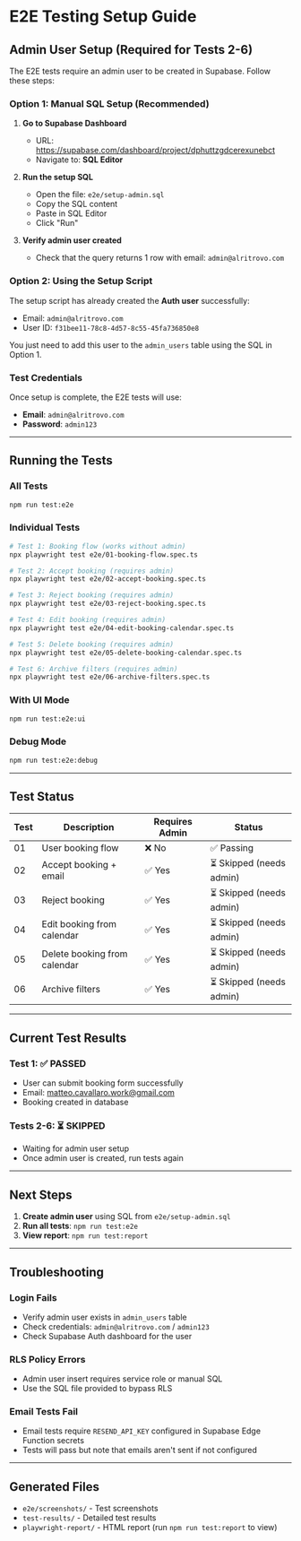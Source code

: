 # E2E Testing Setup Guide

## Admin User Setup (Required for Tests 2-6)

The E2E tests require an admin user to be created in Supabase. Follow these steps:

### Option 1: Manual SQL Setup (Recommended)

1. **Go to Supabase Dashboard**
   - URL: https://supabase.com/dashboard/project/dphuttzgdcerexunebct
   - Navigate to: **SQL Editor**

2. **Run the setup SQL**
   - Open the file: `e2e/setup-admin.sql`
   - Copy the SQL content
   - Paste in SQL Editor
   - Click "Run"

3. **Verify admin user created**
   - Check that the query returns 1 row with email: `admin@alritrovo.com`

### Option 2: Using the Setup Script

The setup script has already created the **Auth user** successfully:
- Email: `admin@alritrovo.com`
- User ID: `f31bee11-78c8-4d57-8c55-45fa736850e8`

You just need to add this user to the `admin_users` table using the SQL in Option 1.

### Test Credentials

Once setup is complete, the E2E tests will use:
- **Email**: `admin@alritrovo.com`
- **Password**: `admin123`

---

## Running the Tests

### All Tests

```bash
npm run test:e2e
```

### Individual Tests

```bash
# Test 1: Booking flow (works without admin)
npx playwright test e2e/01-booking-flow.spec.ts

# Test 2: Accept booking (requires admin)
npx playwright test e2e/02-accept-booking.spec.ts

# Test 3: Reject booking (requires admin)
npx playwright test e2e/03-reject-booking.spec.ts

# Test 4: Edit booking (requires admin)
npx playwright test e2e/04-edit-booking-calendar.spec.ts

# Test 5: Delete booking (requires admin)
npx playwright test e2e/05-delete-booking-calendar.spec.ts

# Test 6: Archive filters (requires admin)
npx playwright test e2e/06-archive-filters.spec.ts
```

### With UI Mode

```bash
npm run test:e2e:ui
```

### Debug Mode

```bash
npm run test:e2e:debug
```

---

## Test Status

| Test | Description | Requires Admin | Status |
|------|-------------|----------------|---------|
| 01 | User booking flow | ❌ No | ✅ Passing |
| 02 | Accept booking + email | ✅ Yes | ⏳ Skipped (needs admin) |
| 03 | Reject booking | ✅ Yes | ⏳ Skipped (needs admin) |
| 04 | Edit booking from calendar | ✅ Yes | ⏳ Skipped (needs admin) |
| 05 | Delete booking from calendar | ✅ Yes | ⏳ Skipped (needs admin) |
| 06 | Archive filters | ✅ Yes | ⏳ Skipped (needs admin) |

---

## Current Test Results

### Test 1: ✅ PASSED
- User can submit booking form successfully
- Email: matteo.cavallaro.work@gmail.com
- Booking created in database

### Tests 2-6: ⏳ SKIPPED
- Waiting for admin user setup
- Once admin user is created, run tests again

---

## Next Steps

1. **Create admin user** using SQL from `e2e/setup-admin.sql`
2. **Run all tests**: `npm run test:e2e`
3. **View report**: `npm run test:report`

---

## Troubleshooting

### Login Fails
- Verify admin user exists in `admin_users` table
- Check credentials: `admin@alritrovo.com` / `admin123`
- Check Supabase Auth dashboard for the user

### RLS Policy Errors
- Admin user insert requires service role or manual SQL
- Use the SQL file provided to bypass RLS

### Email Tests Fail
- Email tests require `RESEND_API_KEY` configured in Supabase Edge Function secrets
- Tests will pass but note that emails aren't sent if not configured

---

## Generated Files

- `e2e/screenshots/` - Test screenshots
- `test-results/` - Detailed test results
- `playwright-report/` - HTML report (run `npm run test:report` to view)
